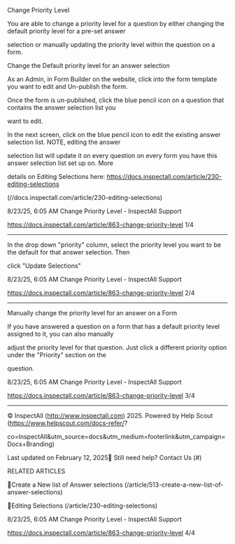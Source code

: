 Change Priority Level

You are able to change a priority level for a question by either changing the default priority level for a pre-set answer

selection or manually updating the priority level within the question on a form.

Change the Default priority level for an answer selection

As an Admin, in Form Builder on the website, click into the form template you want to edit and Un-publish the form.

Once the form is un-published, click the blue pencil icon on a question that contains the answer selection list you

want to edit.

In the next screen, click on the blue pencil icon to edit the existing answer selection list. NOTE, editing the answer

selection list will update it on every question on every form you have this answer selection list set up on. More

details on Editing Selections here: https://docs.inspectall.com/article/230-editing-selections

(//docs.inspectall.com/article/230-editing-selections)

8/23/25, 6:05 AM Change Priority Level - InspectAll Support

https://docs.inspectall.com/article/863-change-priority-level 1/4


---

In the drop down "priority" column, select the priority level you want to be the default for that answer selection. Then

click "Update Selections"

8/23/25, 6:05 AM Change Priority Level - InspectAll Support

https://docs.inspectall.com/article/863-change-priority-level 2/4


---

Manually change the priority level for an answer on a Form

If you have answered a question on a form that has a default priority level assigned to it, you can also manually

adjust the priority level for that question. Just click a different priority option under the "Priority" section on the

question.

8/23/25, 6:05 AM Change Priority Level - InspectAll Support

https://docs.inspectall.com/article/863-change-priority-level 3/4


---

© InspectAll (http://www.inspectall.com) 2025. Powered by Help Scout (https://www.helpscout.com/docs-refer/?

co=InspectAll&utm_source=docs&utm_medium=footerlink&utm_campaign=Docs+Branding)

Last updated on February 12, 2025 Still need help? Contact Us (#)

RELATED ARTICLES

Create a New list of Answer selections (/article/513-create-a-new-list-of-answer-selections)

Editing Selections (/article/230-editing-selections)

8/23/25, 6:05 AM Change Priority Level - InspectAll Support

https://docs.inspectall.com/article/863-change-priority-level 4/4

